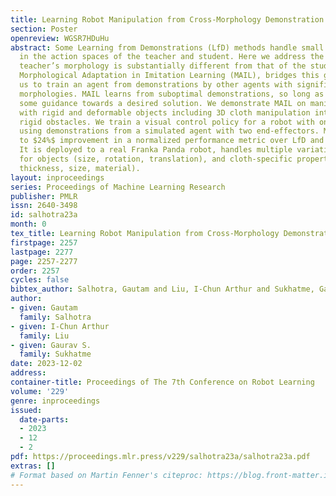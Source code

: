 ```yaml
---
title: Learning Robot Manipulation from Cross-Morphology Demonstration
section: Poster
openreview: WGSR7HDuHu
abstract: Some Learning from Demonstrations (LfD) methods handle small mismatches
  in the action spaces of the teacher and student. Here we address the casewhere the
  teacher’s morphology is substantially different from that of the student. Our framework,
  Morphological Adaptation in Imitation Learning (MAIL), bridges this gap allowing
  us to train an agent from demonstrations by other agents with significantly different
  morphologies. MAIL learns from suboptimal demonstrations, so long as they provide
  some guidance towards a desired solution. We demonstrate MAIL on manipulation tasks
  with rigid and deformable objects including 3D cloth manipulation interacting with
  rigid obstacles. We train a visual control policy for a robot with one end-effector
  using demonstrations from a simulated agent with two end-effectors. MAIL shows up
  to $24%$ improvement in a normalized performance metric over LfD and non-LfD baselines.
  It is deployed to a real Franka Panda robot, handles multiple variations in properties
  for objects (size, rotation, translation), and cloth-specific properties (color,
  thickness, size, material).
layout: inproceedings
series: Proceedings of Machine Learning Research
publisher: PMLR
issn: 2640-3498
id: salhotra23a
month: 0
tex_title: Learning Robot Manipulation from Cross-Morphology Demonstration
firstpage: 2257
lastpage: 2277
page: 2257-2277
order: 2257
cycles: false
bibtex_author: Salhotra, Gautam and Liu, I-Chun Arthur and Sukhatme, Gaurav S.
author:
- given: Gautam
  family: Salhotra
- given: I-Chun Arthur
  family: Liu
- given: Gaurav S.
  family: Sukhatme
date: 2023-12-02
address:
container-title: Proceedings of The 7th Conference on Robot Learning
volume: '229'
genre: inproceedings
issued:
  date-parts:
  - 2023
  - 12
  - 2
pdf: https://proceedings.mlr.press/v229/salhotra23a/salhotra23a.pdf
extras: []
# Format based on Martin Fenner's citeproc: https://blog.front-matter.io/posts/citeproc-yaml-for-bibliographies/
---
```

